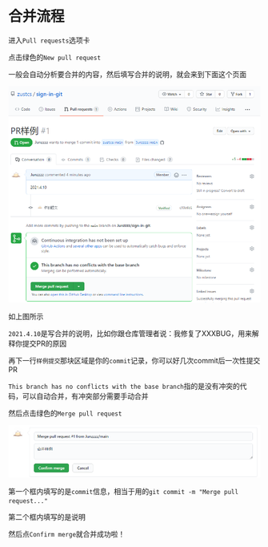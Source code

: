 # 合并流程

进入`Pull requests`选项卡

点击绿色的`New pull request`

一般会自动分析要合并的内容，然后填写合并的说明，就会来到下面这个页面

![PR](./pic/merge-1.png)

如上图所示

`2021.4.10`是写合并的说明，比如你跟仓库管理者说：我修复了XXXBUG，用来解释你提交PR的原因

再下一行`样例提交`那块区域是你的`commit`记录，你可以好几次commit后一次性提交PR

`This branch has no conflicts with the base branch`指的是没有冲突的代码，可以自动合并，有冲突部分需要手动合并

然后点击绿色的`Merge pull request`

![Merge](./pic/merge-2.png)

第一个框内填写的是`commit`信息，相当于用的`git commit -m "Merge pull request..."`

第二个框内填写的是说明

然后点`Confirm merge`就合并成功啦！